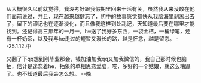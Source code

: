 从大概很久以前就觉得，我没考好跟我假期里回来干活有关，虽然我从来没敢在他们面前说过，并且，现在越来越健忘了，初中的故事感觉都快从我脑海里剥离出去了，留下的印记也在逐渐淡化，而且像我这样到处乱记，天知道最后要在哪里才能找到。还记得高三那年的一月一，he送了我好多东西，一袋金桔，一桶绿笔，还有一杯奶茶，以及我与he走过的短暂又漫长的路，越是怀念，越是留恋。  --25.1.12.中

又翻了下qq想到刚毕业那会，钱加油加我qq又加我微信的，我自己那时候也脑抽，估计是迷恋着he，抽象的单相思恋爱脑，哎，多好的一个姑娘，就这么糟蹋了。也不知道最后我会怎么想。     --晚
